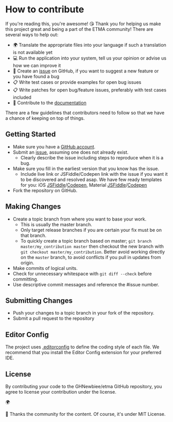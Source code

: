 # How to contribute
If you're reading this, you're awesome! :kissing_heart: Thank you for helping us make this project great and being a part of the ETMA community! There are several ways to help out:
* :earth_africa: Translate the appropriate files into your language if such a translation is not available yet
* :computer: Run the application into your system, tell us your opinion or advise us how we can improve it
* :memo: Create an [issue](https://github.com/GHNewbiee/etma/issues) on GitHub, if you want to suggest a new feature or you have found a bug
* :clipboard: Write test cases or provide examples for open bug issues
* :clipboard: Write patches for open bug/feature issues, preferably with test cases included
* :book: Contribute to the [documentation](https://github.com/GHNewbiee/etma/documentation)

There are a few guidelines that contributors need to follow so that we have a chance of keeping on top of things.
## Getting Started
* Make sure you have a [GitHub account](https://github.com/signup/free).
* Submit an [issue](https://github.com/nolimits4web/Framework7/issues), assuming one does not already exist.
  * Clearly describe the issue including steps to reproduce when it is a bug.
* Make sure you fill in the earliest version that you know has the issue.
  * Include live link or JSFiddle/Codepen link with the issue if you want it to be discovered and resolved asap. We have few ready templates for you: iOS [JSFiddle](https://jsfiddle.net/s2n1p730/)/[Codepen](https://codepen.io/nolimits4web/pen/WRRWwN), Material [JSFiddle](https://jsfiddle.net/0ogxxcvt/)/[Codepen](https://codepen.io/nolimits4web/pen/pEPPPK)	
* Fork the repository on GitHub.
## Making Changes
* Create a topic branch from where you want to base your work.
  * This is usually the master branch.
  * Only target release branches if you are certain your fix must be on that
    branch.
  * To quickly create a topic branch based on master; `git branch
    master/my_contribution master` then checkout the new branch with `git
    checkout master/my_contribution`. Better avoid working directly on the
    `master` branch, to avoid conflicts if you pull in updates from origin.
* Make commits of logical units.
* Check for unnecessary whitespace with `git diff --check` before committing.
* Use descriptive commit messages and reference the #issue number.
## Submitting Changes
* Push your changes to a topic branch in your fork of the repository.
* Submit a pull request to the repository
## Editor Config
The project uses [.editorconfig](http://editorconfig.org/) to define the coding style of each file. We recommend that you install the Editor Config extension for your preferred IDE.

## License
By contributing your code to the GHNewbiee/etma GitHub repository, you agree to license your contribution under the  license.






:earth_africa:

:blue_heart: Thanks the community for the content. Of course, it's under MIT License.
